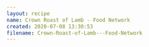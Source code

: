 ```yaml
---
layout: recipe
name: Crown Roast of Lamb - Food Network
created: 2020-07-08 13:30:53
filename: Crown-Roast-of-Lamb---Food-Network
---
```

